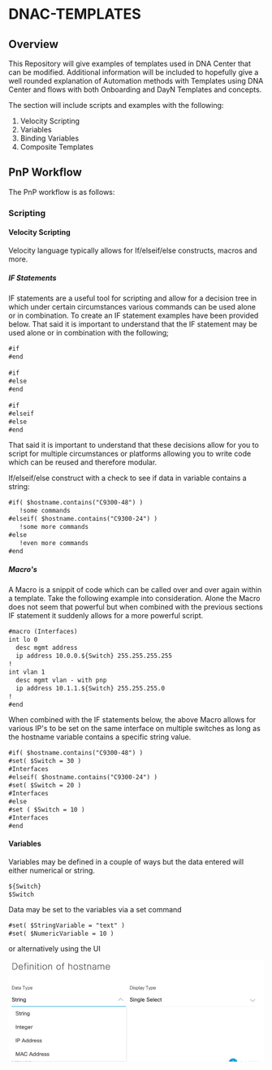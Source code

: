 # DNAC-TEMPLATES
## Overview

This Repository will give examples of templates used in DNA Center that can be modified. Additional information will be included to hopefully give a well rounded explanation of Automation methods with Templates using DNA Center and flows with both Onboarding and DayN Templates and concepts.

The section will include scripts and examples with the following:
1. Velocity Scripting
2. Variables
3. Binding Variables
4. Composite Templates

## PnP Workflow

The PnP workflow is as follows:

### Scripting

#### Velocity Scripting

Velocity language typically allows for If/elseif/else constructs, macros and more.

##### IF Statements
IF statements are a useful tool for scripting and allow for a decision tree in which under certain circumstances various commands can be used alone or in combination. To create an IF statement examples have been provided below. That said it is important to understand that the IF statement may be used alone or in combination with the following;

```
#if
#end

#if
#else
#end

#if
#elseif
#else
#end

```
That said it is important to understand that these decisions allow for you to script for multiple circumstances or platforms allowing you to write code which can be reused and therefore modular.

If/elseif/else construct with a check to see if data in variable contains a string:

 ```
 #if( $hostname.contains("C9300-48") )
    !some commands
 #elseif( $hostname.contains("C9300-24") )
    !some more commands
 #else
    !even more commands
 #end
 
 ```
 
##### Macro's
A Macro is a snippit of code which can be called over and over again within a template. Take the following example into consideration. Alone the Macro does not seem that powerful but when combined with the previous sections IF statement it suddenly allows for a more powerful script.

```
#macro (Interfaces)
int lo 0
  desc mgmt address
  ip address 10.0.0.${Switch} 255.255.255.255
!
int vlan 1
  desc mgmt vlan - with pnp
  ip address 10.1.1.${Switch} 255.255.255.0
!
#end

```

When combined with the IF statements below, the above Macro allows for various IP's to be set on the same interface on multiple switches as long as the hostname variable contains a specific string value.

```
#if( $hostname.contains("C9300-48") )
#set( $Switch = 30 )
#Interfaces
#elseif( $hostname.contains("C9300-24") )
#set( $Switch = 20 )
#Interfaces
#else
#set ( $Switch = 10 )
#Interfaces
#end

```

#### Variables
Variables may be defined in a couple of ways but the data entered will either numerical or string.

```
${Switch}
$Switch

```

Data may be set to the variables via a set command

```
#set( $StringVariable = "text" )
#set( $NumericVariable = 10 )

```
or alternatively using the UI

![json](images/variable-type.png?raw=true "Import JSON")


